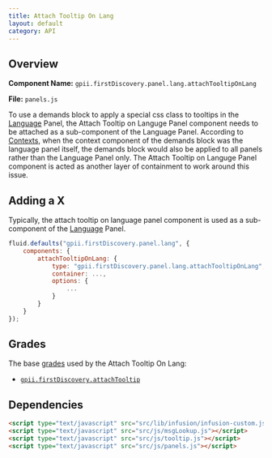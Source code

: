 ```yaml
---
title: Attach Tooltip On Lang
layout: default
category: API
---
```


## Overview

**Component Name:** `gpii.firstDiscovery.panel.lang.attachTooltipOnLang`

**File:** `panels.js`

To use a demands block to apply a special css class to tooltips in the [Language](lang.md) Panel,
the Attach Tooltip on Languge Panel component needs to be attached as a sub-component of the
Language Panel. According to
[Contexts](http://docs.fluidproject.org/infusion/development/Contexts.html), when the context
component of the demands block was the language panel itself, the demands block would also be
applied to all panels rather than the Language Panel only. The Attach Tooltip on Languge Panel
component is acted as another layer of containment to work around this issue.

## Adding a X

Typically, the attach tooltip on language panel component is used as a sub-component of
the [Language](lang.md) Panel.
```javascript
fluid.defaults("gpii.firstDiscovery.panel.lang", {
    components: {
        attachTooltipOnLang: {
            type: "gpii.firstDiscovery.panel.lang.attachTooltipOnLang",
            container: ...,
            options: {
                ...
            }
        }
    }
});
```


## Grades

The base [grades](http://docs.fluidproject.org/infusion/development/ComponentGrades.html)
used by the Attach Tooltip On Lang:

* [`gpii.firstDiscovery.attachTooltip`](attachTooltip.md)


## Dependencies

```html
<script type="text/javascript" src="src/lib/infusion/infusion-custom.js"></script>
<script type="text/javascript" src="src/js/msgLookup.js"></script>
<script type="text/javascript" src="src/js/tooltip.js"></script>
<script type="text/javascript" src="src/js/panels.js"></script>
```

